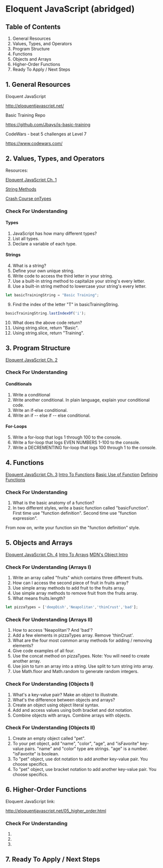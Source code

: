 # Eloquent JavaScript (abridged)

## Table of Contents
1. General Resources
2. Values, Types, and Operators
3. Program Structure
4. Functions                
5. Objects and Arrays
6. Higher-Order Functions
7. Ready To Apply / Next Steps

## 1. General Resources
Eloquent JavaScript

http://eloquentjavascript.net/

Basic Training Repo

https://github.com/Jbays/js-basic-training

CodeWars - beat 5 challenges at Level 7

https://www.codewars.com/

## 2. Values, Types, and Operators
Resources:

[Eloquent JavaScript Ch. 1](http://eloquentjavascript.net/01_values.html)

[String Methods](/resources/string_methods.md)

[Crash Course onTypes](/resources/type_crash_course.md)

### Check For Understanding
#### Types
1. JavaScript has how many different types?
2. List all types.
3. Declare a variable of each type.

#### Strings
4. What is a string?
5. Define your own unique string.
6. Write code to access the third letter in your string.
7. Use a built-in string method to capitalize your string's every letter.
8. Use a built-in string method to lowercase your string's every letter.

```javascript
let basicTrainingString = "Basic Training";
```

9.  Find the index of the letter "T" in basicTrainingString.

```javascript
basicTrainingString.lastIndexOf('i');
```

10. What does the above code return?
11. Using string.slice, return "Basic".
12. Using string.slice, return "Training".

## 3. Program Structure

[Eloquent JavaScript Ch. 2](http://eloquentjavascript.net/02_program_structure.html)

### Check For Understanding
#### Conditionals
1. Write a conditional
2. Write another conditional.  In plain language, explain your conditional code.
3. Write an if-else conditional.
4. Write an if -- else if -- else conditional.

#### For-Loops
5. Write a for-loop that logs 1 through 100 to the console.
6. Write a for-loop that logs EVEN NUMBERS 1-100 to the console.
7. Write a DECREMENTING for-loop that logs 100 through 1 to the console.

## 4. Functions
[Eloquent JavaScript Ch. 3](http://eloquentjavascript.net/03_functions.html)
[Intro To Functions](/resources/string_methods.md)
[Basic Use of Function](/resources/string_methods.md)
[Defining Functions](/resources/type_crash_course.md)

### Check For Understanding
1. What is the basic anatomy of a function?
2. In two different styles, write a basic function called "basicFunction".  First time use "function definition".  Second time use "function expression".

From now on, write your function sin the "function definition" style.

## 5. Objects and Arrays

[Eloquent JavaScript Ch. 4](http://eloquentjavascript.net/04_data.html)
[Intro To Arrays](/resources/intro_to_arrays)
[MDN's Object Intro](https://developer.mozilla.org/en-US/docs/Learn/JavaScript/Objects/Basics)

### Check For Understanding (Arrays I)
1. Write an array called "fruits" which contains three different fruits.
2. How can I access the second piece of fruit in fruits array?
3. Use simple array methods to add fruit to the fruits array.
4. Use simple array methods to remove fruit from the fruits array.
5. What means fruits.length?

```javascript
let pizzaTypes = ['deepDish','Neapolitan','thinCrust','bad'];
```

### Check For Understanding (Arrays II)
1. How to access 'Neapolitan'?  And 'bad'?
2. Add a few elements in pizzaTypes array.  Remove 'thinCrust'.
3. What are the four most common array methods for adding / removing elements?
4. Give code examples of all four.
5. Use the concat method on pizzaTypes.  Note: You will need to create another array.
6. Use join to turn an array into a string.  Use split to turn string into array.
7. Use Math.floor and Math.random to generate random integers.


### Check For Understanding (Objects I)
1. What's a key-value pair?  Make an object to illustrate.
2. What's the difference between objects and arrays?
3. Create an object using object literal syntax.
4. Add and access values using both bracket and dot notation.
5. Combine objects with arrays.  Combine arrays with objects.

### Check For Understanding (Objects II)
1. Create an empty object called "pet".
2. To your pet object, add "name", "color", "age", and "isFavorite" key-value pairs.  "name" and "color" type are strings.  "age" is a number.  "isFavorite" is boolean.
3. To "pet" object, use dot notation to add another key-value pair.  You choose specifics.
4. To "pet" object, use bracket notation to add another key-value pair.  You choose specifics.

## 6. Higher-Order Functions
Eloquent JavaScript link:

http://eloquentjavascript.net/05_higher_order.html

### Check For Understanding
1.
2.
3.

## 7. Ready To Apply / Next Steps
